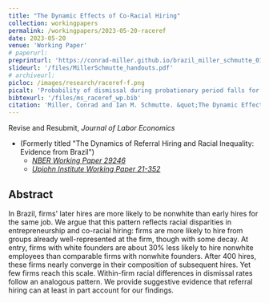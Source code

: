 ```yaml
---
title: "The Dynamic Effects of Co-Racial Hiring"
collection: workingpapers
permalink: /workingpapers/2023-05-20-raceref
date: 2023-05-20
venue: 'Working Paper'
# paperurl: 
preprinturl: 'https://conrad-miller.github.io/brazil_miller_schmutte_011823.pdf'
slideurl: '/files/MillerSchmutte_handouts.pdf'
# archiveurl: 
picloc: /images/research/raceref-f.png
picalt: 'Probability of dismissal during probationary period falls for hires who overlapped in another job with an incumbent worker at their new firm'
bibtexurl: '/files/ms_raceref_wp.bib'
citation: 'Miller, Conrad and Ian M. Schmutte. &quot;The Dynamic Effects of Co-Racial Hiring.&quot;, January 2023.'
---
```


Revise and Resubmit, *Journal of Labor Economics*

* (Formerly titled "The Dynamics of Referral Hiring and Racial Inequality: Evidence from Brazil")
  * [*NBER Working Paper 29246*](https://www.nber.org/papers/w29246)
  * [*Upjohn Institute Working Paper 21-352*](https://research.upjohn.org/up_workingpapers/352/)

## Abstract

 In Brazil, firms' later hires are more likely to be nonwhite than early hires for the same job. We argue that this pattern reflects racial disparities in entrepreneurship and co-racial hiring: firms are more likely to hire from groups already well-represented at the firm, though with some decay. At entry, firms with white founders are about 30% less likely to hire nonwhite employees than comparable firms with nonwhite founders. After 400 hires, these firms nearly converge in their composition of subsequent hires. Yet few firms reach this scale. Within-firm racial differences in dismissal rates follow an analogous pattern. We provide suggestive evidence that referral hiring can at least in part account for our findings.
